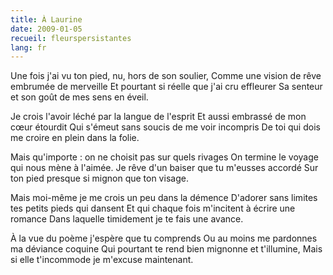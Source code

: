 ```yaml
---
title: À Laurine
date: 2009-01-05
recueil: fleurspersistantes
lang: fr
---
```


Une fois j'ai vu ton pied, nu, hors de son soulier,
Comme une vision de rêve embrumée de merveille
Et pourtant si réelle que j'ai cru effleurer
Sa senteur et son goût de mes sens en éveil.

Je crois l'avoir léché par la langue de l'esprit
Et aussi embrassé de mon cœur étourdit
Qui s'émeut sans soucis de me voir incompris
De toi qui dois me croire en plein dans la folie.

Mais qu'importe : on ne choisit pas sur quels rivages
On termine le voyage qui nous mène à l'aimée.
Je rêve d'un baiser que tu m'eusses accordé
Sur ton pied presque si mignon que ton visage.

Mais moi-même je me crois un peu dans la démence
D'adorer sans limites tes petits pieds qui dansent
Et qui chaque fois m'incitent à écrire une romance
Dans laquelle timidement je te fais une avance.

À la vue du poème j'espère que tu comprends
Ou au moins me pardonnes ma déviance coquine
Qui pourtant te rend bien mignonne et t'illumine,
Mais si elle t'incommode je m'excuse maintenant.
